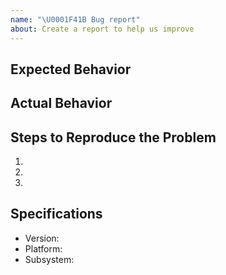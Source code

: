 ```yaml
---
name: "\U0001F41B Bug report"
about: Create a report to help us improve
---
```

<!--
Thank you for reporting a possible bug in Magnetos.

Please fill in as much of the template below as you can.
-->

## Expected Behavior


## Actual Behavior


## Steps to Reproduce the Problem

  1.
  1.
  1.

## Specifications

  - Version:
  - Platform:
  - Subsystem:
